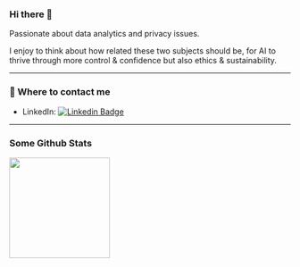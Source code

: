 ### Hi there 👋

Passionate about data analytics and privacy issues.

I enjoy to think about how related these two subjects should be, for AI to thrive through more control & confidence but also ethics & sustainability.

<!--

### 🔭 What I work with 

#### Artificial Intelligence 

![PyTorch](https://img.shields.io/badge/DL-PyTorch-EE4C2C?style=flat&logo=PyTorch&logoColor=white)
![TensorFlow](https://img.shields.io/badge/DL-TensorFlow-FF6F00?style=flat&logo=TensorFlow&logoColor=white)
![Anaconda](https://img.shields.io/badge/ML-Anaconda-%2344A833.svg?style=flat&logo=anaconda&logoColor=white&color=green)
![Jupyter Notebook](https://img.shields.io/badge/ML-Jupyter-%23FA0F00.svg?style=flat&logo=jupyter&logoColor=white&color=orange)
![SciPy](https://img.shields.io/badge/ML-SciPy-%230C55A5.svg?style=flat&logo=Scipy&logoColor=white)
![scikit-learn](https://img.shields.io/badge/ML-Scikit--learn-%23F7931E.svg?style=flat&logo=Scikit-learn&logoColor=white)
![Pandas](https://img.shields.io/badge/ML-Pandas-%23150458.svg?style=flat&logo=Pandas&logoColor=white)
![Plotly](https://img.shields.io/badge/Viz-Plotly-%233F4F75.svg?style=flat&logo=Plotly&logoColor=white)
#### Front-end

![](https://img.shields.io/badge/Web-HTML-informational?style=flat&logo=html5&logoColor=white&color=red)
![](https://img.shields.io/badge/Web-CSS-informational?style=flat&logo=css3&logoColor=white&color=orange)
![](https://img.shields.io/badge/Web-JavaScript-informational?style=flat&logo=javascript&logoColor=white&color=f1e05a)
![](https://img.shields.io/badge/Web-Dash_Plotly-informational?style=flat&logo=plotly&logoColor=white&color=007ACC)
![](https://img.shields.io/badge/Web-React_Native-informational?style=flat&logo=react&logoColor=white&color=61dafb)

#### Back-end

![](https://img.shields.io/badge/Code-Python-informational?style=flat&logo=python&logoColor=white&color=3675aa)
![](https://img.shields.io/badge/Code-R-informational?style=flat&logo=R&logoColor=white&color=A8A4A3)
![](https://img.shields.io/badge/Tools-FastAPI-informational?style=flat&logo=fastapi&logoColor=white&color=009688)
![](https://img.shields.io/badge/Tools-Flask-informational?style=flat&logo=flask&logoColor=white&color=black)


#### Cloud

![](https://img.shields.io/badge/Cloud-Heroku-informational?style=flat&logo=heroku&logoColor=white&color=430098)

#### SysAdmin

![](https://img.shields.io/badge/Tools-Docker-informational?style=flat&logo=docker&logoColor=white&color=2496ED)
![](https://img.shields.io/badge/Tools-Git-informational?style=flat&logo=git&logoColor=white&color=35495e)
![](https://img.shields.io/badge/Tools-Ansible-informational?style=flat&logo=ansible&logoColor=white&color=CC342D)
![](https://img.shields.io/badge/Shell-Bash-informational?style=flat&logo=gnu-bash&logoColor=white&color=4A4A55)
![](https://img.shields.io/badge/OS-Linux-informational?style=flat&logo=linux&logoColor=white&color=black)
![](https://img.shields.io/badge/OS-MacOS-informational?style=flat&logo=apple&logoColor=white&color=white)
![](https://img.shields.io/badge/OS-Windows-informational?style=flat&logo=windows&logoColor=white&color=blue)

#### Text & Code Editors

![](https://img.shields.io/badge/Editor-PyCharm-informational?style=flat&logo=pycharm&logoColor=white&color=green)
![](https://img.shields.io/badge/Editor-IntelliJ_IDEA-informational?style=flat&logo=intellij-idea&logoColor=white&color=purple)
![](https://img.shields.io/badge/Editor-VSCode-informational?style=flat&logo=visual-studio-code&logoColor=white&color=1182c2)
![](https://img.shields.io/badge/Editor-LaTeX-informational?style=flat&logo=latex&logoColor=white&color=008080)
![](https://img.shields.io/badge/Editor-Markdown-informational?style=flat&logo=markdown&logoColor=white&color=404D59)

#### Database

![](https://img.shields.io/badge/DB-SQLite-informational?style=flat&logo=sqlite&logoColor=white&color=07405e)
![](https://img.shields.io/badge/DB-Mongo_DB-informational?style=flat&logo=mongodb&logoColor=white&color=4ea94b)

---
### 🌱 What I'd like to learn

![](https://img.shields.io/badge/Code-Golang-informational?style=flat&logo=go&logoColor=white&color=00add8)
![](https://img.shields.io/badge/Code-Java-informational?style=flat&logo=java&logoColor=white&color=orange)
![](https://img.shields.io/badge/Code-C%2B%2B-informational?style=flat&logo=c%2B%2B&logoColor=white&color=00599C)
![](https://img.shields.io/badge/Tools-Kubernetes-informational?style=flat&logo=kubernetes&logoColor=white&color=316ce6)
![](https://img.shields.io/badge/Web-Angular-informational?style=flat&logo=angular&logoColor=white&color=DD0031)
![](https://img.shields.io/badge/Tools-Node.JS-informational?style=flat&logo=node.js&logoColor=white&color=43853D)
![](https://img.shields.io/badge/Data-PostgreSQL-informational?style=flat&logo=postgresql&logoColor=white&color=2bbc8a)

-->

---
### 💬 Where to contact me 

- LinkedIn: [![Linkedin Badge](https://img.shields.io/badge/-valentindefour-blue?style=flat&logo=Linkedin&logoColor=white&link=https://www.linkedin.com/in/valentindefour/)](https://www.linkedin.com/in/valentindefour/)
---

### Some Github Stats

<p>
  <img height="180em" src="https://github-readme-stats.vercel.app/api?username=vdwow&show_icons=true&hide_border=true&&count_private=true&include_all_commits=true" />
</p>



